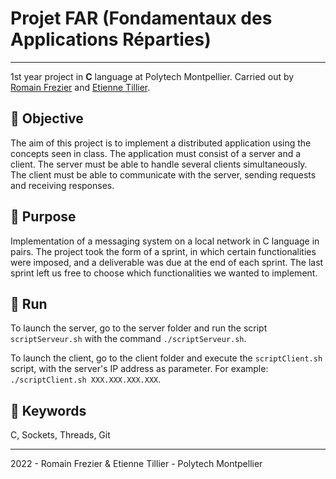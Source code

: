 # Projet FAR (Fondamentaux des Applications Réparties)

---

1st year project in **C** language at Polytech Montpellier. Carried out by [Romain Frezier](https://github.com/romainfrezier) and [Etienne Tillier](https://github.com/etienne-tillier).

## 🎯 Objective

The aim of this project is to implement a distributed application using the concepts seen in class. The application must consist of a server and a client. The server must be able to handle several clients simultaneously. The client must be able to communicate with the server, sending requests and receiving responses.

## 📨 Purpose

Implementation of a messaging system on a local network in C language in pairs. The project took the form of a sprint, in which certain functionalities were imposed, and a deliverable was due at the end of each sprint. The last sprint left us free to choose which functionalities we wanted to implement.

## 🚀 Run

To launch the server, go to the server folder and run the script `scriptServeur.sh` with the command `./scriptServeur.sh`.

To launch the client, go to the client folder and execute the `scriptClient.sh` script, with the server's IP address as parameter. For example: `./scriptClient.sh XXX.XXX.XXX.XXX`.

## 🔑 Keywords

C, Sockets, Threads, Git

---

2022 - Romain Frezier & Etienne Tillier - Polytech Montpellier